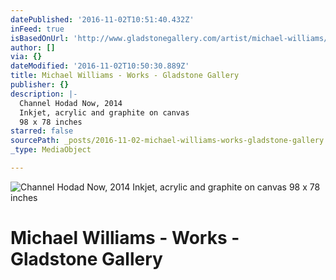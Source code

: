 ```yaml
---
datePublished: '2016-11-02T10:51:40.432Z'
inFeed: true
isBasedOnUrl: 'http://www.gladstonegallery.com/artist/michael-williams/work#&panel1-16'
author: []
via: {}
dateModified: '2016-11-02T10:50:30.889Z'
title: Michael Williams - Works - Gladstone Gallery
publisher: {}
description: |-
  Channel Hodad Now, 2014
  Inkjet, acrylic and graphite on canvas
  98 x 78 inches
starred: false
sourcePath: _posts/2016-11-02-michael-williams-works-gladstone-gallery.md
_type: MediaObject

---
```

![Channel Hodad Now, 2014
Inkjet, acrylic and graphite on canvas
98 x 78 inches](https://the-grid-user-content.s3-us-west-2.amazonaws.com/c36dae06-9849-42e0-aa33-0d71f37b3a92.jpg)

# Michael Williams - Works - Gladstone Gallery